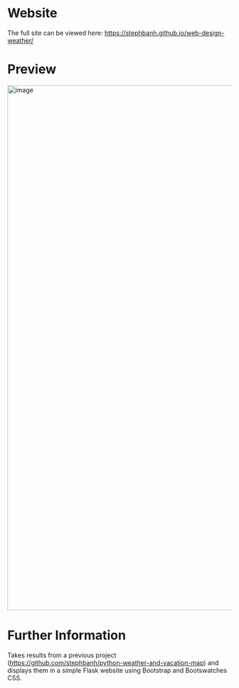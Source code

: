 # Website

The full site can be viewed here:
https://stephbanh.github.io/web-design-weather/

# Preview 

<img width="1177" alt="image" src="https://user-images.githubusercontent.com/91814465/160503094-45db841b-cc12-4bfd-bc1c-af6978ce9fed.png">

# Further Information

Takes results from a previous project (https://github.com/stephbanh/python-weather-and-vacation-map) and displays them in a simple Flask website using Bootstrap and Bootswatches CSS. 

